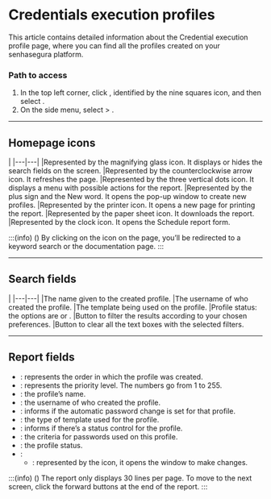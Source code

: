 # Credentials execution profiles 

This article contains detailed information about the Credential execution profile page, where you can find all the profiles created on your senhasegura platform.

### Path to access

1. In the top left corner, click , identified by the nine squares icon, and then select .
2. On the side menu, select  > .

***
## Homepage icons
|
|---|---|
|Represented by the magnifying glass icon. It displays or hides the search fields on the screen.
|Represented by the counterclockwise arrow icon. It refreshes the page.
|Represented by the three vertical dots icon. It displays a menu with possible actions for the report.
|Represented by the plus sign and the New word. It opens the pop-up window to create new profiles.
|Represented by the printer icon. It opens a new page for printing the report.
|Represented by the paper sheet icon. It downloads the report.
|Represented by the clock icon. It opens the Schedule report form.

:::(info) ()
By clicking on the  icon on the page, you’ll be redirected to a keyword search or the documentation page.
:::
***
## Search fields

|
|---|---|
|The name given to the created profile.
|The username of who created the profile.
|The template being used on the profile.
|Profile status: the options are  or .
|Button to filter the results according to your chosen preferences.
|Button to clear all the text boxes with the selected filters.
***

## Report fields

* : represents the order in which the profile was created.
* : represents the priority level. The numbers go from 1 to 255.
* : the profile’s name.
* : the username of who created the profile.
* : informs if the automatic password change is set for that profile.
* : the type of template used for the profile.
* : informs if there’s a status control for the profile.
* : the criteria for passwords used on this profile.
* : the profile status.
* :
    * : represented by the  icon, it opens the  window to make changes.

:::(info) ()
The report only displays 30 lines per page. To move to the next screen, click the forward buttons at the end of the report.
:::